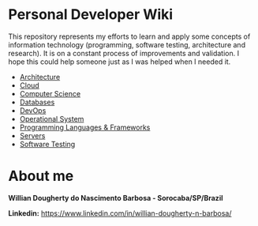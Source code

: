 # Personal Developer Wiki

This repository represents my efforts to learn and apply some concepts of information technology (programming, software testing, architecture and research). It is on a constant process of improvements and validation.
I hope this could help someone just as I was helped when I needed it.

* [Architecture](Architecture/README.md)
* [Cloud](Cloud/README.md)
* [Computer Science](Computer%20Science/README.md)
* [Databases](Databases/README.md)
* [DevOps](DevOps/README.md)
* [Operational System](Operational%20System/README.md)
* [Programming Languages & Frameworks](Programming%20Languages%20%26%20Frameworks/README.md)
* [Servers](Servers/README.md)
* [Software Testing](Software%20Testing/README.md)

# About me

**Willian Dougherty do Nascimento Barbosa - Sorocaba/SP/Brazil**

**Linkedin:** https://www.linkedin.com/in/willian-dougherty-n-barbosa/

